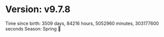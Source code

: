 # Version: v9.7.8
Time since birth: 3509 days, 84216 hours, 5052960 minutes, 303177600 seconds
Season: Spring 🌸

